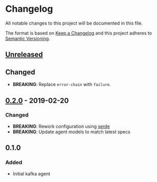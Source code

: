 # Changelog
All notable changes to this project will be documented in this file.

The format is based on [Keep a Changelog](http://keepachangelog.com/en/1.0.0/)
and this project adheres to [Semantic Versioning](http://semver.org/spec/v2.0.0.html).

## [Unreleased]
## Changed
- **BREAKING**: Replace `error-chain` with `failure`.

## [0.2.0] - 2019-02-20
### Changed
- **BREAKING**: Rework configuration using [serde](https://docs.rs/serde)
- **BREAKING**: Update agent models to match latest specs

## 0.1.0
### Added
- Initial kafka agent


[Unreleased]: https://github.com/replicante-io/agents/compare/v0.2.0...HEAD
[0.2.0]: https://github.com/replicante-io/agents/compare/v0.1.0...v0.2.0
